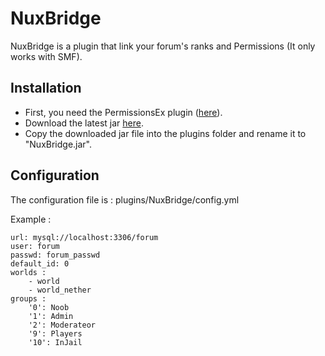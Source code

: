 NuxBridge
===========

NuxBridge is a plugin that link your forum's ranks and Permissions (It only works with SMF).


Installation
------------

* First, you need the PermissionsEx plugin ([here](http://dev.bukkit.org/server-mods/permissionsex/)).
* Download the latest jar [here](https://github.com/NuxosMinecraft/NuxBridge/downloads).
* Copy the downloaded jar file into the plugins folder and rename it to "NuxBridge.jar".

Configuration
-------------

The configuration file is : plugins/NuxBridge/config.yml

Example :

    url: mysql://localhost:3306/forum
    user: forum
    passwd: forum_passwd
    default_id: 0
    worlds :
        - world
        - world_nether
    groups :
        '0': Noob
        '1': Admin
        '2': Moderateor
        '9': Players
        '10': InJail